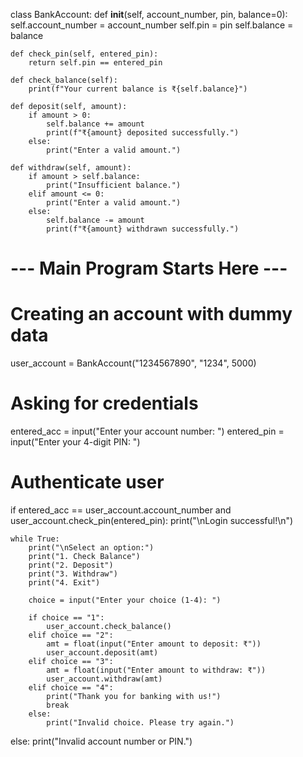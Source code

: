 class BankAccount:
    def __init__(self, account_number, pin, balance=0):
        self.account_number = account_number
        self.pin = pin
        self.balance = balance

    def check_pin(self, entered_pin):
        return self.pin == entered_pin

    def check_balance(self):
        print(f"Your current balance is ₹{self.balance}")

    def deposit(self, amount):
        if amount > 0:
            self.balance += amount
            print(f"₹{amount} deposited successfully.")
        else:
            print("Enter a valid amount.")

    def withdraw(self, amount):
        if amount > self.balance:
            print("Insufficient balance.")
        elif amount <= 0:
            print("Enter a valid amount.")
        else:
            self.balance -= amount
            print(f"₹{amount} withdrawn successfully.")

# --- Main Program Starts Here ---
# Creating an account with dummy data
user_account = BankAccount("1234567890", "1234", 5000)

# Asking for credentials
entered_acc = input("Enter your account number: ")
entered_pin = input("Enter your 4-digit PIN: ")

# Authenticate user
if entered_acc == user_account.account_number and user_account.check_pin(entered_pin):
    print("\nLogin successful!\n")
    
    while True:
        print("\nSelect an option:")
        print("1. Check Balance")
        print("2. Deposit")
        print("3. Withdraw")
        print("4. Exit")
        
        choice = input("Enter your choice (1-4): ")

        if choice == "1":
            user_account.check_balance()
        elif choice == "2":
            amt = float(input("Enter amount to deposit: ₹"))
            user_account.deposit(amt)
        elif choice == "3":
            amt = float(input("Enter amount to withdraw: ₹"))
            user_account.withdraw(amt)
        elif choice == "4":
            print("Thank you for banking with us!")
            break
        else:
            print("Invalid choice. Please try again.")

else:
    print("Invalid account number or PIN.")
